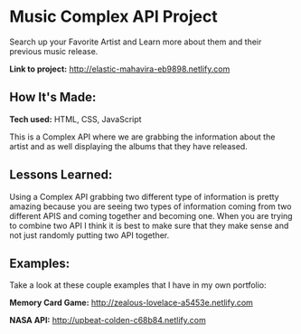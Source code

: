 # Music Complex API Project
Search up your Favorite Artist and Learn more about them and their previous music release.

**Link to project:** http://elastic-mahavira-eb9898.netlify.com

## How It's Made:

**Tech used:** HTML, CSS, JavaScript

This is a Complex API where we are grabbing the information about the artist and as well displaying the albums that they have released.

## Lessons Learned:

Using a Complex API grabbing two different type of information is pretty amazing because you are seeing two types of information coming from two different APIS and coming together and becoming one. When you are trying to combine two API I think it is best to make sure that they make sense and not just randomly putting two API together.

## Examples:
Take a look at these couple examples that I have in my own portfolio:

**Memory Card Game:** http://zealous-lovelace-a5453e.netlify.com

**NASA API:** http://upbeat-colden-c68b84.netlify.com
